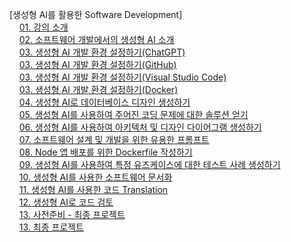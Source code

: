 [생성형 AI를 활용한 Software Development]    
&nbsp;&nbsp;&nbsp;&nbsp;[01. 강의 소개](./01.course-intro.md)  
&nbsp;&nbsp;&nbsp;&nbsp;[02. 소프트웨어 개발에서의 생성형 AI 소개](./02.genai-in-sw-development.md)  
&nbsp;&nbsp;&nbsp;&nbsp;[03. 생성형 AI 개발 환경 설정하기(ChatGPT)](./03.1.pre-work-setup-genai-env.md)  
&nbsp;&nbsp;&nbsp;&nbsp;[03. 생성형 AI 개발 환경 설정하기(GitHub)](./03.2.pre-work-setup-github.md)  
&nbsp;&nbsp;&nbsp;&nbsp;[03. 생성형 AI 개발 환경 설정하기(Visual Studio Code)](./03.3.pre-work-setup-vscode.md)  
&nbsp;&nbsp;&nbsp;&nbsp;[03. 생성형 AI 개발 환경 설정하기(Docker)](./03.4.pre-work-setup-docker.md)  
&nbsp;&nbsp;&nbsp;&nbsp;[04. 생성형 AI로 데이터베이스 디자인 생성하기](./04.hands-on-lab-generate-database-design-with-chatgpt-kr.md)  
&nbsp;&nbsp;&nbsp;&nbsp;[05. 생성형 AI를 사용하여 주어진 코딩 문제에 대한 솔루션 얻기](./05.hands-on-lab-get-a-solution-to-the-given-codeing-problem-kr.md)  
&nbsp;&nbsp;&nbsp;&nbsp;[06. 생성형 AI를 사용하여 아키텍처 및 디자인 다이어그램 생성하기](./06.generating-architecture-and-design-diagram-using-genai.md)  
&nbsp;&nbsp;&nbsp;&nbsp;[07. 소프트웨어 설계 및 개발을 위한 유용한 프롬프트](./07.reading-useful-prompts-for-sw-design-development.md)  
&nbsp;&nbsp;&nbsp;&nbsp;[08. Node 앱 배포를 위한 Dockerfile 작성하기](./08.hands-on-lab-write-dockerfile.md)  
&nbsp;&nbsp;&nbsp;&nbsp;[09. 생성형 AI를 사용하여 특정 유즈케이스에 대한 테스트 사례 생성하기](./09.generate-test-cases-using-genai.md)  
&nbsp;&nbsp;&nbsp;&nbsp;[10. 생성형 AI를 사용한 소프트웨어 문서화](./10.hands-on-lab-sw-development-using-genai-kr.md)  
&nbsp;&nbsp;&nbsp;&nbsp;[11. 생성형 AI를 사용한 코드 Translation](./11.hands-on-lab-code-translation-using-genai-kr.md)  
&nbsp;&nbsp;&nbsp;&nbsp;[12. 생성형 AI로 코드 검토](./12.hands-on-lab-review-code-with-genai.md)  
&nbsp;&nbsp;&nbsp;&nbsp;[13. 사전준비 - 최종 프로젝트](./13.1.pre-work-final-project.md)  
&nbsp;&nbsp;&nbsp;&nbsp;[13. 최종 프로젝트](./13.2.final-project-codecrafthub.md)  
